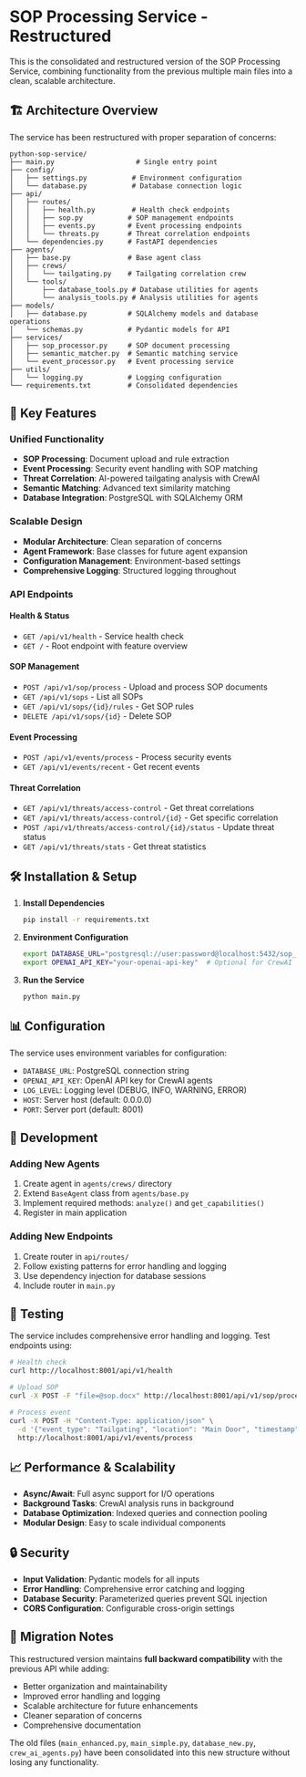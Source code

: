 # SOP Processing Service - Restructured

This is the consolidated and restructured version of the SOP Processing Service, combining functionality from the previous multiple main files into a clean, scalable architecture.

## 🏗️ Architecture Overview

The service has been restructured with proper separation of concerns:

```
python-sop-service/
├── main.py                    # Single entry point
├── config/
│   ├── settings.py           # Environment configuration
│   └── database.py           # Database connection logic
├── api/
│   ├── routes/
│   │   ├── health.py         # Health check endpoints
│   │   ├── sop.py           # SOP management endpoints
│   │   ├── events.py        # Event processing endpoints
│   │   └── threats.py       # Threat correlation endpoints
│   └── dependencies.py      # FastAPI dependencies
├── agents/
│   ├── base.py              # Base agent class
│   ├── crews/
│   │   └── tailgating.py    # Tailgating correlation crew
│   └── tools/
│       ├── database_tools.py # Database utilities for agents
│       └── analysis_tools.py # Analysis utilities for agents
├── models/
│   ├── database.py          # SQLAlchemy models and database operations
│   └── schemas.py           # Pydantic models for API
├── services/
│   ├── sop_processor.py     # SOP document processing
│   ├── semantic_matcher.py  # Semantic matching service
│   └── event_processor.py   # Event processing service
├── utils/
│   └── logging.py           # Logging configuration
└── requirements.txt         # Consolidated dependencies
```

## 🚀 Key Features

### Unified Functionality
- **SOP Processing**: Document upload and rule extraction
- **Event Processing**: Security event handling with SOP matching
- **Threat Correlation**: AI-powered tailgating analysis with CrewAI
- **Semantic Matching**: Advanced text similarity matching
- **Database Integration**: PostgreSQL with SQLAlchemy ORM

### Scalable Design
- **Modular Architecture**: Clean separation of concerns
- **Agent Framework**: Base classes for future agent expansion
- **Configuration Management**: Environment-based settings
- **Comprehensive Logging**: Structured logging throughout

### API Endpoints

#### Health & Status
- `GET /api/v1/health` - Service health check
- `GET /` - Root endpoint with feature overview

#### SOP Management
- `POST /api/v1/sop/process` - Upload and process SOP documents
- `GET /api/v1/sops` - List all SOPs
- `GET /api/v1/sops/{id}/rules` - Get SOP rules
- `DELETE /api/v1/sops/{id}` - Delete SOP

#### Event Processing
- `POST /api/v1/events/process` - Process security events
- `GET /api/v1/events/recent` - Get recent events

#### Threat Correlation
- `GET /api/v1/threats/access-control` - Get threat correlations
- `GET /api/v1/threats/access-control/{id}` - Get specific correlation
- `POST /api/v1/threats/access-control/{id}/status` - Update threat status
- `GET /api/v1/threats/stats` - Get threat statistics

## 🛠️ Installation & Setup

1. **Install Dependencies**
   ```bash
   pip install -r requirements.txt
   ```

2. **Environment Configuration**
   ```bash
   export DATABASE_URL="postgresql://user:password@localhost:5432/sop_events"
   export OPENAI_API_KEY="your-openai-api-key"  # Optional for CrewAI
   ```

3. **Run the Service**
   ```bash
   python main.py
   ```

## 📊 Configuration

The service uses environment variables for configuration:

- `DATABASE_URL`: PostgreSQL connection string
- `OPENAI_API_KEY`: OpenAI API key for CrewAI agents
- `LOG_LEVEL`: Logging level (DEBUG, INFO, WARNING, ERROR)
- `HOST`: Server host (default: 0.0.0.0)
- `PORT`: Server port (default: 8001)

## 🔧 Development

### Adding New Agents

1. Create agent in `agents/crews/` directory
2. Extend `BaseAgent` class from `agents/base.py`
3. Implement required methods: `analyze()` and `get_capabilities()`
4. Register in main application

### Adding New Endpoints

1. Create router in `api/routes/`
2. Follow existing patterns for error handling and logging
3. Use dependency injection for database sessions
4. Include router in `main.py`

## 🧪 Testing

The service includes comprehensive error handling and logging. Test endpoints using:

```bash
# Health check
curl http://localhost:8001/api/v1/health

# Upload SOP
curl -X POST -F "file=@sop.docx" http://localhost:8001/api/v1/sop/process

# Process event
curl -X POST -H "Content-Type: application/json" \
  -d '{"event_type": "Tailgating", "location": "Main Door", "timestamp": "2024-01-01T10:00:00Z"}' \
  http://localhost:8001/api/v1/events/process
```

## 📈 Performance & Scalability

- **Async/Await**: Full async support for I/O operations
- **Background Tasks**: CrewAI analysis runs in background
- **Database Optimization**: Indexed queries and connection pooling
- **Modular Design**: Easy to scale individual components

## 🔒 Security

- **Input Validation**: Pydantic models for all inputs
- **Error Handling**: Comprehensive error catching and logging
- **Database Security**: Parameterized queries prevent SQL injection
- **CORS Configuration**: Configurable cross-origin settings

## 📝 Migration Notes

This restructured version maintains **full backward compatibility** with the previous API while adding:

- Better organization and maintainability
- Improved error handling and logging
- Scalable architecture for future enhancements
- Cleaner separation of concerns
- Comprehensive documentation

The old files (`main_enhanced.py`, `main_simple.py`, `database_new.py`, `crew_ai_agents.py`) have been consolidated into this new structure without losing any functionality.